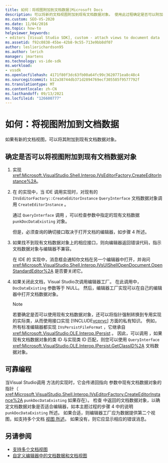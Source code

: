 ```yaml
---
title: 如何：将视图附加到文档数据|Microsoft Docs
description: 可以将新的文档视图附加到现有文档数据对象。 使用此过程确定是否可以附加视图。
ms.custom: SEO-VS-2020
ms.date: 11/04/2016
ms.topic: how-to
helpviewer_keywords:
- editors [Visual Studio SDK], custom - attach views to document data
ms.assetid: f92c0838-45be-42b8-9c55-713e9bb8df07
author: leslierichardson95
ms.author: lerich
manager: jmartens
ms.technology: vs-ide-sdk
ms.workload:
- vssdk
ms.openlocfilehash: 4171f80f3dc63fb00a64fc99c3620771ea8c48c4
ms.sourcegitcommit: b12a38744db371d2894769ecf305585f9577792f
ms.translationtype: MT
ms.contentlocale: zh-CN
ms.lasthandoff: 09/13/2021
ms.locfileid: "126600777"
---
```

# <a name="how-to-attach-views-to-document-data"></a>如何：将视图附加到文档数据
如果有新的文档视图，可以将其附加到现有文档数据对象。

## <a name="to-determine-if-you-can-attach-a-view-to-an-existing-document-data-object"></a>确定是否可以将视图附加到现有文档数据对象

1. 实现 <xref:Microsoft.VisualStudio.Shell.Interop.IVsEditorFactory.CreateEditorInstance%2A>。

2. 在 的实现中，当 IDE 调用实现时，对现有的 `IVsEditorFactory::CreateEditorInstance` `QueryInterface` 文档数据对象调用 `CreateEditorInstance` 。

    通过 `QueryInterface` 调用 ，可以检查参数中指定的现有文档数据 `punkDocDataExisting` 对象。

    但是，必须查询的确切接口取决于打开文档的编辑器，如步骤 4 所述。

3. 如果找不到现有文档数据对象上的相应接口，则向编辑器返回错误代码，指示文档数据对象与编辑器不兼容。

    在 IDE 的 实现中，消息框会通知你文档在另一个编辑器中打开，并询问 <xref:Microsoft.VisualStudio.Shell.Interop.IVsUIShellOpenDocument.OpenStandardEditor%2A> 是否要关闭它。

4. 如果关闭此文档，Visual Studio次调用编辑器工厂。 在此调用中， `DocDataExisting` 参数等于 NULL。 然后，编辑器工厂实现可以在自己的编辑器中打开文档数据对象。

   > [!NOTE]
   > 若要确定是否可以使用现有文档数据对象，还可以将指针强制转换到专用实现的实际类，从而使用接口实现 [!INCLUDE[vcprvc](../code-quality/includes/vcprvc_md.md)] 方面的私有知识。 例如，所有标准编辑器都实现 `IVsPersistFileFormat` ，它继承自 <xref:Microsoft.VisualStudio.OLE.Interop.IPersist> 。 因此，可以调用 ，如果现有文档数据对象的类 ID 与实现类 ID 匹配，则您可以使用 `QueryInterface` <xref:Microsoft.VisualStudio.OLE.Interop.IPersist.GetClassID%2A> 文档数据对象。

## <a name="robust-programming"></a>可靠编程
 当Visual Studio调用 方法的实现时，它会传递回指向 参数中现有文档数据对象的指针（ <xref:Microsoft.VisualStudio.Shell.Interop.IVsEditorFactory.CreateEditorInstance%2A> `punkDocDataExisting` 如果存在）。 检查 中返回的文档数据对象，以确定文档数据对象是否适合编辑器，如本主题过程的步骤 4 中的说明 `punkDocDataExisting` 所述。 如果合适，则编辑器工厂应为数据提供第二个视图，如支持多个文档 [视图 所述](../extensibility/supporting-multiple-document-views.md)。 如果没有，则它应显示相应的错误消息。

## <a name="see-also"></a>另请参阅
- [支持多个文档视图](../extensibility/supporting-multiple-document-views.md)
- [自定义编辑器中的文档数据和文档视图](../extensibility/document-data-and-document-view-in-custom-editors.md)
